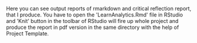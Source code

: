 Here you can see output reports of rmarkdown and critical reflection report, that I produce. You have to open the 'LearnAnalytics.Rmd' file in RStudio and 'Knit' button in the toolbar of RStudio will fire up whole project and produce the report in pdf version in the same directory with the help of Project Template.
